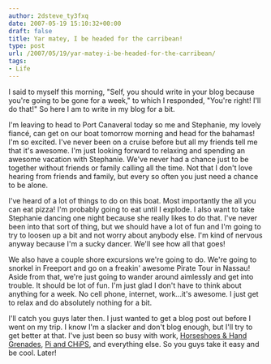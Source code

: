 ```yaml
---
author: 2dsteve_ty3fxq
date: 2007-05-19 15:10:32+00:00
draft: false
title: Yar matey, I be headed for the carribean!
type: post
url: /2007/05/19/yar-matey-i-be-headed-for-the-carribean/
tags:
- Life
---
```


I said to myself this morning, "Self, you should write in your blog because you're going to be gone for a week," to which I responded, "You're right! I'll do that!" So here I am to write in my blog for a bit.

I'm leaving to head to Port Canaveral today so me and Stephanie, my lovely fiancé, can get on our boat tomorrow morning and head for the bahamas! I'm so excited. I've never been on a cruise before but all my friends tell me that it's awesome. I'm just looking forward to relaxing and spending an awesome vacation with Stephanie. We've never had a chance just to be together without friends or family calling all the time. Not that I don't love hearing from friends and family, but every so often you just need a chance to be alone.

I've heard of a lot of things to do on this boat. Most importantly the all you can eat pizza! I'm probably going to eat until I explode. I also want to take Stephanie dancing one night because she really likes to do that. I've never been into that sort of thing, but we should have a lot of fun and I'm going to try to loosen up a bit and not worry about anybody else. I'm kind of nervous anyway because I'm a sucky dancer. We'll see how all that goes!

We also have a couple shore excursions we're going to do. We're going to snorkel in Freeport and go on a freakin' awesome Pirate Tour in Nassau! Aside from that, we're just going to wander around aimlessly and get into trouble. It should be lot of fun. I'm just glad I don't have to think about anything for a week. No cell phone, internet, work...it's awesome. I just get to relax and do absolutely nothing for a bit.

I'll catch you guys later then. I just wanted to get a blog post out before I went on my trip. I know I'm a slacker and don't blog enough, but I'll try to get better at that. I've just been so busy with work, [Horseshoes & Hand Grenades](http://www.horseshoes-handgrenades.com), [Pi and CHiPS](http://www.piandchips.com/podcast), and everything else. So you guys take it easy and be cool. Later!

